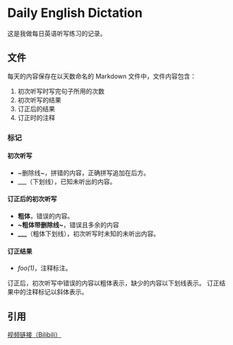 # Daily English Dictation
这是我做每日英语听写练习的记录。

## 文件
每天的内容保存在以天数命名的 Markdown 文件中，文件内容包含：
1. 初次听写时写完句子所用的次数
2. 初次听写的结果
3. 订正后的结果
4. 订正时的注释

### 标记
#### 初次听写
* ~删除线~，拼错的内容，正确拼写追加在后方。
* ___（下划线），已知未听出的内容。

#### 订正后的初次听写
* **粗体**，错误的内容。
* **~粗体带删除线~**，错误且多余的内容
* **___**（粗体下划线），初次听写时未知的未听出内容。

#### 订正结果
* *foo(1)*，注释标注。

订正后，初次听写中错误的内容以粗体表示，缺少的内容以下划线表示。
订正结果中的注释标记以斜体表示。


## 引用
[视频链接（Bilibili）](https://www.bilibili.com/video/BV1U7411a7xG)